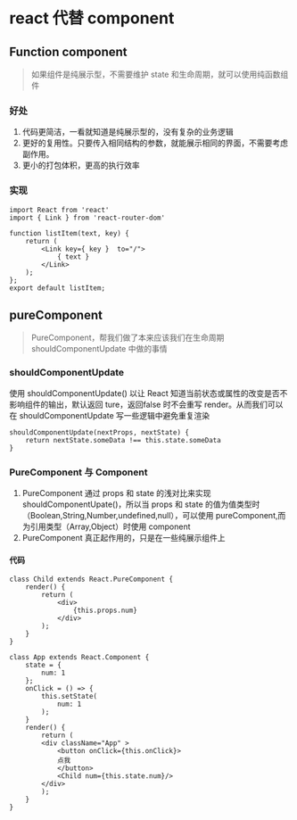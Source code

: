 
# react 代替 component
## Function component
> 如果组件是纯展示型，不需要维护 state 和生命周期，就可以使用纯函数组件

### 好处
1. 代码更简洁，一看就知道是纯展示型的，没有复杂的业务逻辑
2. 更好的复用性。只要传入相同结构的参数，就能展示相同的界面，不需要考虑副作用。
3. 更小的打包体积，更高的执行效率

### 实现

```
import React from 'react'
import { Link } from 'react-router-dom'

function listItem(text, key) {
    return (
        <Link key={ key }  to="/">
            { text }
        </Link>
    );
};
export default listItem;
```

## pureComponent
> PureComponent，帮我们做了本来应该我们在生命周期 shouldComponentUpdate 中做的事情

### shouldComponentUpdate
使用 shouldComponentUpdate() 以让 React 知道当前状态或属性的改变是否不影响组件的输出，默认返回 ture，返回false 时不会重写 render。从而我们可以在 shouldComponentUpdate 写一些逻辑中避免重复渲染

```
shouldComponentUpdate(nextProps, nextState) {
    return nextState.someData !== this.state.someData
}
```

### PureComponent 与 Component
1. PureComponent 通过 props 和 state 的浅对比来实现 shouldComponentUpate()，所以当 props 和 state 的值为值类型时（Boolean,String,Number,undefined,null），可以使用 pureComponent,而为引用类型（Array,Object）时使用 component
2. PureComponent 真正起作用的，只是在一些纯展示组件上

#### 代码
```
class Child extends React.PureComponent {
    render() {
        return (
            <div>
                {this.props.num}
            </div>
        );
    }
}

class App extends React.Component {
    state = {
        num: 1
    };
    onClick = () => {
        this.setState(
            num: 1
        );
    }
    render() {
        return (
        <div className="App" >
            <button onClick={this.onClick}>
            点我
            </button>
            <Child num={this.state.num}/>
        </div>
        );
    }
}
```
